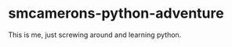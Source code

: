 smcamerons-python-adventure
===========================

This is me, just screwing around and learning python.
